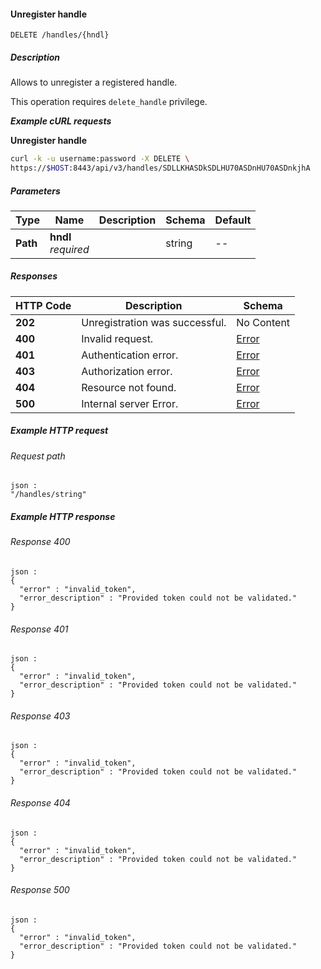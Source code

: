 
<a name="delete_handle"></a>
#### Unregister handle
```
DELETE /handles/{hndl}
```


##### Description
Allows to unregister a registered handle.

This operation requires `delete_handle` privilege.

***Example cURL requests***

**Unregister handle**
```bash
curl -k -u username:password -X DELETE \
https://$HOST:8443/api/v3/handles/SDLLKHASDkSDLHU70ASDnHU70ASDnkjhA
```


##### Parameters

|Type|Name|Description|Schema|Default|
|---|---|---|---|---|
|**Path**|**hndl**  <br>*required*||string|--|


##### Responses

|HTTP Code|Description|Schema|
|---|---|---|
|**202**|Unregistration was successful.|No Content|
|**400**|Invalid request.|[Error](../definitions/Error.md#error)|
|**401**|Authentication error.|[Error](../definitions/Error.md#error)|
|**403**|Authorization error.|[Error](../definitions/Error.md#error)|
|**404**|Resource not found.|[Error](../definitions/Error.md#error)|
|**500**|Internal server Error.|[Error](../definitions/Error.md#error)|


##### Example HTTP request

###### Request path
```
json :
"/handles/string"
```


##### Example HTTP response

###### Response 400
```
json :
{
  "error" : "invalid_token",
  "error_description" : "Provided token could not be validated."
}
```


###### Response 401
```
json :
{
  "error" : "invalid_token",
  "error_description" : "Provided token could not be validated."
}
```


###### Response 403
```
json :
{
  "error" : "invalid_token",
  "error_description" : "Provided token could not be validated."
}
```


###### Response 404
```
json :
{
  "error" : "invalid_token",
  "error_description" : "Provided token could not be validated."
}
```


###### Response 500
```
json :
{
  "error" : "invalid_token",
  "error_description" : "Provided token could not be validated."
}
```



